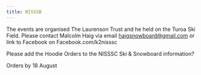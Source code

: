 ```yaml
---
title: NISSSB
---
```

The events are organised The Laurenson Trust and he held on the Turoa Ski Field. Please contact Malcolm Haig via email haigsnowboard@gmail.com or link to Facebook on Facebook.com/k2nisssc 

Please add the Hoodie Orders to the NISSSC Ski & Snowboard information?

Orders by 18 August

